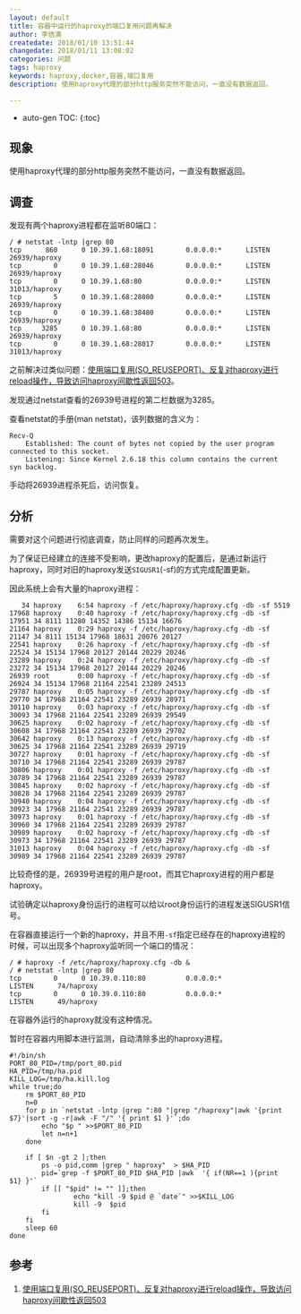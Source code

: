 ```yaml
---
layout: default
title: 容器中运行的haproxy的端口复用问题再解决
author: 李佶澳
createdate: 2018/01/10 13:51:44
changedate: 2018/01/11 13:08:02
categories: 问题
tags: haproxy
keywords: haproxy,docker,容器,端口复用
description: 使用haproxy代理的部分http服务突然不能访问，一直没有数据返回。

---
```


* auto-gen TOC:
{:toc}

## 现象 

使用haproxy代理的部分http服务突然不能访问，一直没有数据返回。

## 调查

发现有两个haproxy进程都在监听80端口：

	/ # netstat -lntp |grep 80
	tcp      860      0 10.39.1.68:18091        0.0.0.0:*      LISTEN      26939/haproxy
	tcp        0      0 10.39.1.68:28046        0.0.0.0:*      LISTEN      26939/haproxy
	tcp        0      0 10.39.1.68:80           0.0.0.0:*      LISTEN      31013/haproxy
	tcp        5      0 10.39.1.68:28080        0.0.0.0:*      LISTEN      26939/haproxy
	tcp        0      0 10.39.1.68:38480        0.0.0.0:*      LISTEN      26939/haproxy
	tcp     3285      0 10.39.1.68:80           0.0.0.0:*      LISTEN      26939/haproxy
	tcp        0      0 10.39.1.68:28017        0.0.0.0:*      LISTEN      31013/haproxy

之前解决过类似问题：[使用端口复用(SO_REUSEPORT)、反复对haproxy进行reload操作，导致访问haproxy间歇性返回503][1]。

发现通过netstat查看的26939号进程的第二栏数据为3285。

查看netstat的手册(man netstat)，该列数据的含义为：

	Recv-Q
	    Established: The count of bytes not copied by the user program connected to this socket.
	    Listening: Since Kernel 2.6.18 this column contains the current syn backlog.

手动将26939进程杀死后，访问恢复。

## 分析

需要对这个问题进行彻底调查，防止同样的问题再次发生。

为了保证已经建立的连接不受影响，更改haproxy的配置后，是通过新运行haproxy，同时对旧的haproxy发送`SIGUSR1`(-sf)的方式完成配置更新。

因此系统上会有大量的haproxy进程：

	   34 haproxy    6:54 haproxy -f /etc/haproxy/haproxy.cfg -db -sf 5519
	17968 haproxy    0:40 haproxy -f /etc/haproxy/haproxy.cfg -db -sf 17951 34 8111 11280 14352 14386 15134 16676 
	21164 haproxy    0:29 haproxy -f /etc/haproxy/haproxy.cfg -db -sf 21147 34 8111 15134 17968 18631 20076 20127
	22541 haproxy    0:26 haproxy -f /etc/haproxy/haproxy.cfg -db -sf 22524 34 15134 17968 20127 20144 20229 20246
	23289 haproxy    0:24 haproxy -f /etc/haproxy/haproxy.cfg -db -sf 23272 34 15134 17968 20127 20144 20229 20246
	26939 root       0:00 haproxy -f /etc/haproxy/haproxy.cfg -db -sf 26924 34 15134 17968 21164 22541 23289 24513
	29787 haproxy    0:05 haproxy -f /etc/haproxy/haproxy.cfg -db -sf 29770 34 17968 21164 22541 23289 26939 28971
	30110 haproxy    0:03 haproxy -f /etc/haproxy/haproxy.cfg -db -sf 30093 34 17968 21164 22541 23289 26939 29549
	30625 haproxy    0:02 haproxy -f /etc/haproxy/haproxy.cfg -db -sf 30608 34 17968 21164 22541 23289 26939 29702
	30642 haproxy    0:13 haproxy -f /etc/haproxy/haproxy.cfg -db -sf 30625 34 17968 21164 22541 23289 26939 29719
	30727 haproxy    0:01 haproxy -f /etc/haproxy/haproxy.cfg -db -sf 30710 34 17968 21164 22541 23289 26939 29787
	30806 haproxy    0:01 haproxy -f /etc/haproxy/haproxy.cfg -db -sf 30789 34 17968 21164 22541 23289 26939 29787
	30845 haproxy    0:02 haproxy -f /etc/haproxy/haproxy.cfg -db -sf 30828 34 17968 21164 22541 23289 26939 29787
	30940 haproxy    0:04 haproxy -f /etc/haproxy/haproxy.cfg -db -sf 30923 34 17968 21164 22541 23289 26939 29787
	30973 haproxy    0:01 haproxy -f /etc/haproxy/haproxy.cfg -db -sf 30960 34 17968 21164 22541 23289 26939 29787
	30989 haproxy    0:02 haproxy -f /etc/haproxy/haproxy.cfg -db -sf 30973 34 17968 21164 22541 23289 26939 29787
	31013 haproxy    0:04 haproxy -f /etc/haproxy/haproxy.cfg -db -sf 30989 34 17968 21164 22541 23289 26939 29787

比较奇怪的是，26939号进程的用户是root，而其它haproxy进程的用户都是haproxy。

试验确定以haproxy身份运行的进程可以给以root身份运行的进程发送SIGUSR1信号。

在容器直接运行一个新的haproxy，并且不用`-sf`指定已经存在的haproxy进程的时候，可以出现多个haproxy监听同一个端口的情况：

	/ # haproxy -f /etc/haproxy/haproxy.cfg -db &
	/ # netstat -lntp |grep 80
	tcp        0      0 10.39.0.110:80          0.0.0.0:*               LISTEN      74/haproxy
	tcp        0      0 10.39.0.110:80          0.0.0.0:*               LISTEN      49/haproxy

在容器外运行的haproxy就没有这种情况。

暂时在容器内用脚本进行监测，自动清除多出的haproxy进程。

	#!/bin/sh
	PORT_80_PID=/tmp/port_80.pid
	HA_PID=/tmp/ha.pid
	KILL_LOG=/tmp/ha.kill.log
	while true;do
	    rm $PORT_80_PID
	    n=0
	    for p in `netstat -lntp |grep ":80 "|grep "/haproxy"|awk '{print $7}'|sort -g -r|awk -F "/" '{ print $1 }'`;do
	        echo "$p " >>$PORT_80_PID
	        let n=n+1
	    done
	
	    if [ $n -gt 2 ];then
	        ps -o pid,comm |grep " haproxy"  > $HA_PID
	        pid=`grep -f $PORT_80_PID $HA_PID |awk  '{ if(NR==1 ){print $1} }'`
	        if [[ "$pid" != "" ]];then
	                echo "kill -9 $pid @ `date`" >>$KILL_LOG
	                kill -9  $pid
	        fi
	    fi
	    sleep 60
	done

## 参考

1. [使用端口复用(SO_REUSEPORT)、反复对haproxy进行reload操作，导致访问haproxy间歇性返回503][1]

[1]: http://www.lijiaocn.com/%E9%97%AE%E9%A2%98/2017/09/19/haproxy-inter-not-found.html "使用端口复用(SO_REUSEPORT)、反复对haproxy进行reload操作，导致访问haproxy间歇性返回503" 
